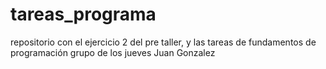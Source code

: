 # tareas_programa
repositorio con el ejercicio 2 del pre taller, y las tareas de fundamentos de programación grupo de los jueves Juan Gonzalez 
